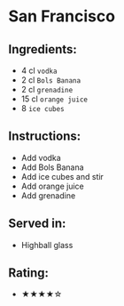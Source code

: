 # San Francisco

## Ingredients:
- 4 cl `vodka`
- 2 cl `Bols Banana`
- 2 cl `grenadine`
- 15 cl `orange juice` <!-- - 12 cl `orange juice` -->
- 8 `ice cubes`

## Instructions:
- Add vodka
- Add Bols Banana
- Add ice cubes and stir
- Add orange juice
- Add grenadine

## Served in:
- Highball glass

## Rating:
- ★★★★☆